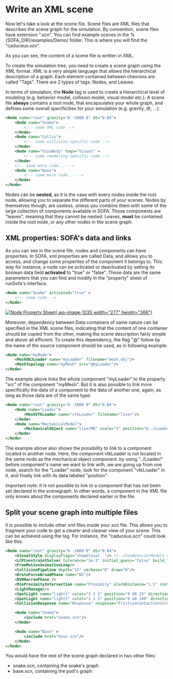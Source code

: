 Write an XML scene
==================

Now let's take a look at the scene file. Scene files are XML files that
describes the scene graph for the simulation. By convention, scene files
have extension ".scn". You can find example scenes in the
%{SOFA\_DIR}/examples/Demo/ folder. This is where you will find the
"caduceus.scn".

As you can see, the content of a scene file is written in XML.

To create the simulation tree, you need to create a scene graph using
the XML format. XML is a very simple language that allows the
hierarchical description of a graph. Each element contained between
chevrons are called "Tags". There are 2 types of tags: Nodes, and
Leaves.

In terms of simulation, the **Node** tag is used to create a
hierarchical level of modeling (e.g. behavior model, collision model,
visual model etc.). A scene file **always** contains a root node, that
encapsulates your whole graph, and defines some overall specificities
for your simulation (e.g. gravity, dt, ...):

```xml
<Node name="root" gravity="0 -1000 0" dt="0.04">
    <Node name="Snake">
        <!-- some XML code -->
    </Node>
    <Node name="Collis">
        <!-- some collision-specific code -->
    </Node>
    <Node name="VisuBody" tags="Visual" >
        <!-- some rendering-specific code -->
    </Node>
    <!-- some more code... -->
    <Node name="Base">
        <!-- some more code... -->
    </Node>
</Node>
```

Nodes can be **nested**, as it is the case with every nodes inside the
root node, allowing you to separate the different parts of your scenes.
Nodes by themselves though, are useless, unless you combine them with
some of the large collection of components available in SOFA. Those
components are "leaves", meaning that they cannot be nested. Leaves,
**must** be contained inside the root node, or any other nodes in the
scene graph.

XML properties: SOFA's data and links
-------------------------------------

As you can see in the scene file, nodes and components can have
properties. In SOFA, xml properties are called Data, and allows you to
access, and change some properties of the component it belongs to. This
way for instance, a node can be activated or deactivated by setting its
boolean data field **activated** to "true" or "false". Those data are
the same parameters that you can find and modify in the "property" sheet
of runSofa's interface.

```xml
<Node name="Snake" activated="true" >
    <!-- some code -->
</Node>
```

[![Node Property
Sheet](https://www.sofa-framework.org/wp-content/uploads/2014/11/Screenshot-from-2014-11-26-1716591.png){.wp-image-1035
width="277"
height="366"}](https://www.sofa-framework.org/wp-content/uploads/2014/11/Screenshot-from-2014-11-26-1716591.png)

Moreover, dependency between Data containers of same nature can be
speciﬁed in the XML scene ﬁles, indicating that the content of one
container should be copied from the other, making the scene description
fairly simple and above all efﬁcient. To create this dependency, the
flag "@" follow by the name of the source component should be used, as
in following example:

```xml
<Node name="myNode">
    <MeshOBJLoader name="myLoader" filename="mesh.obj"/>
    <MeshTopology name="myMesh" src="@myLoader"/>
</Node>
```

The example above links the whole component "myLoader" to the property
"src" of the component "myMesh". But it is also possible to link more
specifically the data of a component to the data of another one, again,
as long as those data are of the same type:

```xml
<Node name="root" gravity="0 -1000 0" dt="0.04">
    <Node name="Loader">
        <MeshVTKLoader name="vtkLoader" filename="liver"/>
    </Node>
    <Node name="MechanicalModel">
        <MechanicalObject name="liverMO" scale="1" position="@../Loader/vtkLoader.position"/>
    </Node>
</Node>
```

The example above also shows the possibility to link to a component
located in another node. Here, the component vtkLoader is not located
in the same node as the mechanical object component. by using
"../Loader/" before component's name we want to link with, we are going
up from one node, search for the "Loader" node, look for the component
"vtkLoader" in it, and finally link with its data labeled "position"

Important note: It is not possible to link to a component that has not
been yet declared in the scenegraph. In other words, a component in the
XML file only knows about the components declared earlier in the file.

Split your scene graph into multiple files
------------------------------------------

It is possible to include other xml files inside your scn file. This
allows you to fragment your code to get a clearer and cleaner view of
your scene. This can be achieved using the tag. For instance, the
"caduceus.scn" could look like this:

```xml
<Node name="root" gravity="0 -1000 0" dt="0.04">
    <VisualStyle displayFlags="showVisual  "/> <!--showBehaviorModels showCollisionModels-->
    <LCPConstraintSolver tolerance="1e-3" initial_guess="false" build_lcp="false"  printLog="0" mu="0.2"/>
    <FreeMotionAnimationLoop/>
    <CollisionPipeline depth="15" verbose="0" draw="0"/>
    <BruteForceBroadPhase name="N2"/>
    <BVHNarrowPhase />
    <MinProximityIntersection name="Proximity" alarmDistance="1.5" contactDistance="1"/>
    <LightManager/>
    <SpotLight name="light1" color="1 1 1" position="0 80 25" direction="0 -1 -0.8" cutoff="30" exponent="1"/>
    <SpotLight name="light2" color="1 1 1" position="0 40 100" direction="0 0 -1" cutoff="30" exponent="1"/>
    <CollisionResponse name="Response" response="FrictionContactConstraint"/>

    <Node name="Snake">
        <include href="snake.scn"/>
    </Node>

    <Node name="Base" >
        <include href="base.scn"/>
    </Node>
</Node>
```

You would have the rest of the scene graph declared in two other files:

-   snake.scn, containing the snake's graph
-   base.scn, containing the pod's graph

